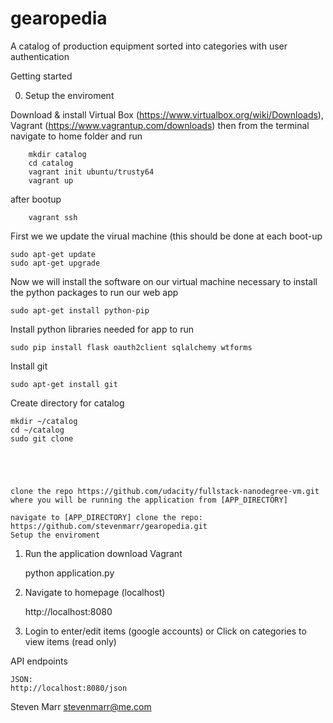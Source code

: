 gearopedia
===================

A catalog of production equipment sorted into categories with user authentication

Getting started

0) Setup the enviroment
	
Download & install Virtual Box (https://www.virtualbox.org/wiki/Downloads), Vagrant (https://www.vagrantup.com/downloads)
then from the terminal navigate to home folder and run

		mkdir catalog
		cd catalog
		vagrant init ubuntu/trusty64
		vagrant up

after bootup

		vagrant ssh 
		
First we we update the virual machine (this should be done at each boot-up

	sudo apt-get update
	sudo apt-get upgrade
	
Now we will install the software on our virtual machine necessary to install the python packages to run our web app

	sudo apt-get install python-pip

Install python libraries needed for app to run
	
	sudo pip install flask oauth2client sqlalchemy wtforms 

Install git
	
	sudo apt-get install git
	
Create directory for catalog

	mkdir ~/catalog
	cd ~/catalog
	sudo git clone 
	


		
		 
	clone the repo https://github.com/udacity/fullstack-nanodegree-vm.git where you will be running the application from [APP_DIRECTORY]

	navigate to [APP_DIRECTORY] clone the repo:
	https://github.com/stevenmarr/gearopedia.git
	Setup the enviroment

1) Run the application
	download Vagrant

	python application.py

2) Navigate to homepage (localhost)

	http://localhost:8080

3) Login to enter/edit items (google accounts)
or
Click on categories to view items (read only)

API endpoints
	

	JSON:
	http://localhost:8080/json

Steven Marr
stevenmarr@me.com

